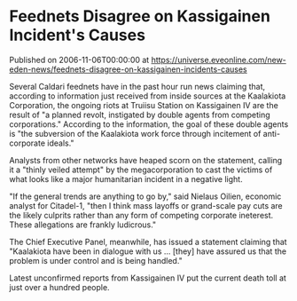 # Feednets Disagree on Kassigainen Incident's Causes
Published on 2006-11-06T00:00:00 at https://universe.eveonline.com/new-eden-news/feednets-disagree-on-kassigainen-incidents-causes

Several Caldari feednets have in the past hour run news claiming that, according to information just received from inside sources at the Kaalakiota Corporation, the ongoing riots at Truiisu Station on Kassigainen IV are the result of "a planned revolt, instigated by double agents from competing corporations." According to the information, the goal of these double agents is "the subversion of the Kaalakiota work force through incitement of anti-corporate ideals."   
  
Analysts from other networks have heaped scorn on the statement, calling it a "thinly veiled attempt" by the megacorporation to cast the victims of what looks like a major humanitarian incident in a negative light.   
  
"If the general trends are anything to go by," said Nielaus Oilien, economic analyst for Citadel-1, "then I think mass layoffs or grand-scale pay cuts are the likely culprits rather than any form of competing corporate ineterest. These allegations are frankly ludicrous."   
  
The Chief Executive Panel, meanwhile, has issued a statement claiming that "Kaalakiota have been in dialogue with us ... [they] have assured us that the problem is under control and is being handled."   
  
Latest unconfirmed reports from Kassigainen IV put the current death toll at just over a hundred people.
